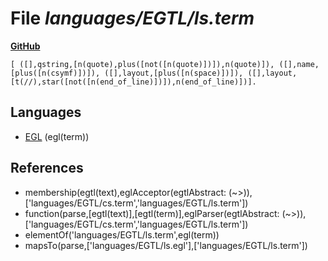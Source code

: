 # File _languages/EGTL/ls.term_
**[GitHub](https://github.com/softlang/yas/blob/master/languages/EGTL/ls.term)**
```
[ ([],qstring,[n(quote),plus([not([n(quote)])]),n(quote)]), ([],name,[plus([n(csymf)])]), ([],layout,[plus([n(space)])]), ([],layout,[t(//),star([not([n(end_of_line)])]),n(end_of_line)])].
```

## Languages
* [EGL](../languages/EGL.md) (egl(term))

## References
* membership(egtl(text),eglAcceptor(egtlAbstract: (~>)),['languages/EGTL/cs.term','languages/EGTL/ls.term'])
* function(parse,[egtl(text)],[egtl(term)],eglParser(egtlAbstract: (~>)),['languages/EGTL/cs.term','languages/EGTL/ls.term'])
* elementOf('languages/EGTL/ls.term',egl(term))
* mapsTo(parse,['languages/EGTL/ls.egl'],['languages/EGTL/ls.term'])
